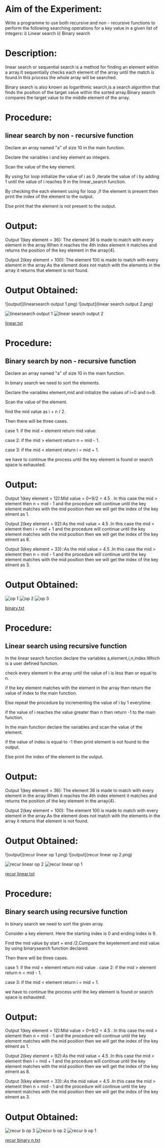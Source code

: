 # Aim of the Experiment:

Write a programme to use both recursive and non - recursive functions to perform the following searching operations for a key value in a given list of integers:
i) Linear search   ii) Binary search


# Description: 
linear search or sequential search is a method for finding an element within a array.It sequentially checks each element of the array until the match is found.In this process the whole array will be searched.

Binary search is also known as logarithmic search,is a search algorithm that finds the position of the target value within the sorted array.Binary search compares the target value to the middle element of the array.

# Procedure:
## linear search by non - recursive function
 Declare an array named "a" of size 10 in the main function.
 
 Declare the variables i and key element as integers.
 
 Scan the value of the key element.
 
 By using for loop initialize the value of i as 0 ,iterate the value of i by adding 1 until the value of i reaches 9 in the linear_search function.
 
 By checking the each element using for loop ,if the element is present then print the index of the element to the output.
 
 Else print that the element is not present to the output.

# Output:
Output 1(key element = 36): The element 36 is made to match with every element in the array.When it reaches the 4th index element it matches and returns the position of the key element in the array(4). 

Output 2(key element = 100): The element 100 is made to match with every element in the array.As the element does not match with the elements in the array it returns that element is not found.

# Output Obtained:
![output](linearsearch output 1.png)
![output](linear search output 2.png)

![linearsearch output 1](https://user-images.githubusercontent.com/69143016/90311186-f66f0680-df15-11ea-8c3b-6159c5cc7aec.png)
![linear search output 2](https://user-images.githubusercontent.com/69143016/90311187-f66f0680-df15-11ea-81bf-10ae9b4545da.png)

[linear.txt](https://github.com/tejaswini1108/II-IT-B-LAB/files/5078547/linear.txt)

# Procedure:
## Binary search by non - recursive function
Declare an array named "a" of size 10 in the main function.

In binary search we need to sort the elements.

Declare the variables element,mid and initialize the values of i=0 and n=9.

Scan the value of the element.

find the mid value as i + n / 2.

Then there will be three cases.

case 1: if the mid = element return mid value.

case 2: if the mid > element return n = mid - 1.

case 3: if the mid < element return i = mid + 1.

we have to continue the process until the key element is found or search space is exhausted.

# Output:

Output 1(key element = 12):Mid value = 0+9/2 = 4.5 . In this case the mid > element then n = mid - 1 and the procedure will continue until the key element matches with the mid position then we will get the index of the key elment as 1.

Output 2(key element = 92):As the mid value = 4.5 .In this case the mid < element then i = mid + 1 and the procedure will continue until the key element matches with the mid position then we will get the index of the key elment as 8.

Output 3(key element = 33)::As the mid value = 4.5 .In this case the mid > element then n = mid - 1 and the procedure will continue until the key element matches with the mid position then we will get the index of the key elment as 3.


# Output Obtained:

![op 1](https://user-images.githubusercontent.com/69143016/90331162-19f68780-dfd0-11ea-8836-111c89340bfd.png)
![op 2](https://user-images.githubusercontent.com/69143016/90331160-182cc400-dfd0-11ea-9b8e-ea0b14625888.png)
![op 3](https://user-images.githubusercontent.com/69143016/90331161-195df100-dfd0-11ea-9913-3b09dba1c50a.png)

[binary.txt](https://github.com/tejaswini1108/II-IT-B-LAB/files/5080352/binary.txt)


# Procedure:
## Linear search using recursive function
In the linear search function declare the variables a,element,i,n,index.Which is a user defined function.

check every element in the array until the value of i is less than or equal to n.

if the key element matches with the element in the array then return the value of index to the main function.

Else repeat the procedure by incrementing the value of i by 1 everytime.

if the value of i reaches the value greater than n then return -1 to the main function.

In the main function declare the variables and scan the value of the element.

if the value of index is equal to -1 then print element is not found to the output.

Else print the index of the element to the output.

# Output:
Output 1(key element = 36):  The element 36 is made to match with every element in the array.When it reaches the 4th index element it matches and returns the position of the key element in the array(4). 

Output 2(key element = 100): The element 100 is made to match with every element in the array.As the element does not match with the elements in the array it returns that element is not found.

# Output Obtained:
![output](recur linear op 1.png)
![output](recur linear op 2.png)

![recur linear op 2](https://user-images.githubusercontent.com/69143016/90311180-f40cac80-df15-11ea-8c22-fb3d2251c698.png)
![recur linear op 1](https://user-images.githubusercontent.com/69143016/90311182-f4a54300-df15-11ea-8125-da496bcd6c10.png)

[recur linear.txt](https://github.com/tejaswini1108/II-IT-B-LAB/files/5078549/recur.linear.txt)

# Procedure:
## Binary search using recursive function
In binary search we need to sort the given array.

Consider a key element. Here the starting index is 0 and ending index is 9.

Find the mid value by start + end /2.Compare the keyelement and mid value by using binarysearch function declared.

Then there will be three cases.

case 1: if the mid = element return mid value
.
case 2: if the mid > element return n = mid - 1.

case 3: if the mid < element return i = mid + 1.

we have to continue the process until the key element is found or search space is exhausted.

# Output:
Output 1(key element = 12):Mid value = 0+9/2 = 4.5 . In this case the mid > element then n = mid - 1 and the procedure will continue until the key element matches with the mid position then we will get the index of the key elment as 1.

Output 2(key element = 92):As the mid value = 4.5 .In this case the mid < element then i = mid + 1 and the procedure will continue until the key element matches with the mid position then we will get the index of the key elment as 8.

Output 3(key element = 33)::As the mid value = 4.5 .In this case the mid > element then n = mid - 1 and the procedure will continue until the key element matches with the mid position then we will get the index of the key elment as 3.

# Output Obtained:

![recur b op 3](https://user-images.githubusercontent.com/69143016/90331156-16630080-dfd0-11ea-8981-0085a19ebae6.png)
![recur b op 2](https://user-images.githubusercontent.com/69143016/90331158-17942d80-dfd0-11ea-84d6-ccde417539f8.png)
![recur b op 1](https://user-images.githubusercontent.com/69143016/90331159-17942d80-dfd0-11ea-83c9-999928769d22.png)

[recur binary n.txt](https://github.com/tejaswini1108/II-IT-B-LAB/files/5080365/recur.binary.n.txt)






